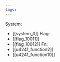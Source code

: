 ```yaml
---
tags:
---
```

System:
- [[system_0]]
Flag:
- [[flag_10011]]
- [[flag_10012]]
Fn:
- [[u4241_function2]]
- [[u4241_function10]]

